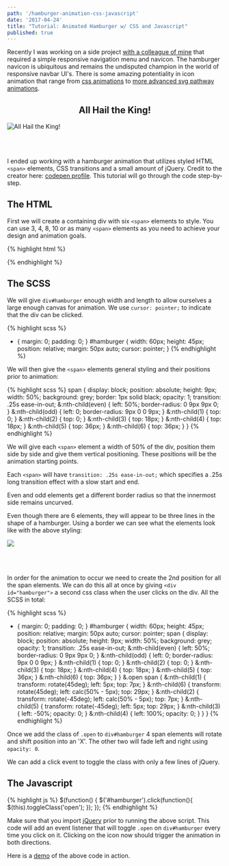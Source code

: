 ```yaml
---
path: '/hamburger-animation-css-javascript'
date: '2017-04-24'
title: "Tutorial: Animated Hamburger w/ CSS and Javascript"
published: true
---
```


Recently I was working on a side project <a href="http://steveafrost.com">with a colleague of mine</a> that required a simple responsive navigation menu and navicon. The hamburger navicon is ubiquitous and remains the undisputed champion in the world of responsive navbar UI's. There is some amazing potentiality in icon animation that range from <a href="https://jonsuh.com/hamburgers/" target="_blank">css animations</a> to <a href="http://codepen.io/Zaku/pen/vcaFr" target="_blank">more advanced svg pathway animations</a>.

<h2 style="text-align: center;">All Hail the King!</h2>
<img src="/assets/img/hamburger.png" alt="All Hail the King!" description="All Hail the King!" style="padding-bottom: 50px;" />

I ended up working with a hamburger animation that utilizes styled HTML `<span>` elements, CSS transitions and a small amount of jQuery. Credit to the creator here: <a href="https://codepen.io/designcouch/">codepen profile</a>. This tutorial will go through the code step-by-step.

<h2>The HTML</h2>

First we will create a containing div with six `<span>` elements to style. You can use 3, 4, 8, 10 or as many `<span>` elements as you need to achieve your design and animation goals.

{% highlight html %}
<div id="hamburger">
  <span></span>
  <span></span>
  <span></span>
  <span></span>
  <span></span>
  <span></span>
</div>
{% endhighlight %}

<h2>The SCSS</h2>

We will give `div#hamburger` enough width and length to allow ourselves a large enough canvas for animation. We use `cursor: pointer;` to indicate that the div can be clicked.

{% highlight scss %}
* {
 margin: 0;
 padding: 0;
}
#hamburger {
 width: 60px;
 height: 45px;
 position: relative;
 margin: 50px auto;
 cursor: pointer;
}
{% endhighlight %}

We will then give the `<span>` elements general styling and their positions prior to animation:

{% highlight scss %}
span {
 display: block;
 position: absolute;
 height: 9px;
 width: 50%;
 background: grey;
 border: 1px solid black;
 opacity: 1;
 transition: .25s ease-in-out;
 &:nth-child(even) {
  left: 50%;
  border-radius: 0 9px 9px 0;
 }
 &:nth-child(odd) {
  left: 0;
  border-radius: 9px 0 0 9px;
 }
 &:nth-child(1) {
  top: 0;
 }
 &:nth-child(2) {
  top: 0;
 }
 &:nth-child(3) {
  top: 18px;
 }
&:nth-child(4) {
  top: 18px;
 }
 &:nth-child(5) {
  top: 36px;
 }
 &:nth-child(6) {
  top: 36px;
 }
}
{% endhighlight %}

We will give each `<span>` element a width of 50% of the div, position them side by side and give them vertical positioning. These positions will be the animation starting points.

Each `<span>` will have `transition: .25s ease-in-out;` which specifies a .25s long transition effect with a slow start and end.

Even and odd elements get a different border radius so that the innermost side remains uncurved.

Even though there are 6 elements, they will appear to be three lines in the shape of a hamburger. Using a border we can see what the elements look like with the above styling:

<img src="/assets/img/hamburger_border.png" style="padding-bottom: 50px;" />

In order for the animation to occur we need to create the 2nd position for all the span elements. We can do this all at once by giving `<div id="hamburger">` a second css class when the user clicks on the div. All the SCSS in total:

{% highlight scss %}
* {
margin: 0;
padding: 0;
}
#hamburger {
 width: 60px;
 height: 45px;
 position: relative;
 margin: 50px auto;
 cursor: pointer;
 span {
 display: block;
 position: absolute;
 height: 9px;
 width: 50%;
 background: grey;
 opacity: 1;
 transition: .25s ease-in-out;
 &:nth-child(even) {
  left: 50%;
  border-radius: 0 9px 9px 0;
 }
 &:nth-child(odd) {
  left: 0;
  border-radius: 9px 0 0 9px;
 }
  &:nth-child(1) {
  top: 0;
 }
  &:nth-child(2) {
  top: 0;
 }
  &:nth-child(3) {
  top: 18px;
 }
  &:nth-child(4) {
  top: 18px;
 }
  &:nth-child(5) {
  top: 36px;
 }
 &:nth-child(6) {
  top: 36px;
 }
}
&.open span {
  &:nth-child(1) {
   transform: rotate(45deg);
   left: 5px;
  top: 7px;
  }
  &:nth-child(6) {
   transform: rotate(45deg);
   left: calc(50% - 5px);
  top: 29px;
  }
  &:nth-child(2) {
   transform: rotate(-45deg);
   left: calc(50% - 5px);
   top: 7px;
  }
  &:nth-child(5) {
  transform: rotate(-45deg);
   left: 5px;
   top: 29px;
  }
  &:nth-child(3) {
   left: -50%;
   opacity: 0;
  }
  &:nth-child(4) {
   left: 100%;
   opacity: 0;
  }
 }
}
{% endhighlight %}

Once we add the class of `.open` to `div#hamburger` 4 span elements will rotate and shift position into an 'X'. The other two will fade left and right using `opacity: 0`.

We can add a click event to toggle the class with only a few lines of jQuery.

<h2>The Javascript</h2>

{% highlight js %}
$(function() {
 $('#hamburger').click(function(){
  $(this).toggleClass('open');
 });
});
{% endhighlight %}

Make sure that you import <a href="https://code.jquery.com/" target="_blank">jQuery</a> prior to running the above script. This code will add an event listener that will toggle `.open` on `div#hamburger` every time you click on it. Clicking on the icon now should trigger the animation in both directions.

Here is a <a href="https://codepen.io/jbitar/pen/LybOEE" target="_blank">demo</a> of the above code in action.
